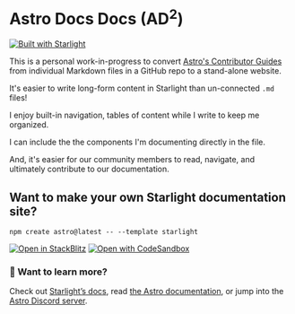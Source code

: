 # Astro Docs Docs (AD<sup>2</sup>)

[![Built with Starlight](https://astro.badg.es/v2/built-with-starlight/tiny.svg)](https://starlight.astro.build)

This is a personal work-in-progress to convert [Astro's Contributor Guides](https://docs.astro.build/en/contribute/) from individual Markdown files in a GitHub repo to a stand-alone website.

It's easier to write long-form content in Starlight than un-connected `.md` files!

I enjoy built-in navigation, tables of content while I write to keep me organized.

I can include the the components I'm documenting directly in the file. 

And, it's easier for our community members to read, navigate, and ultimately contribute to our documentation.

## Want to make your own Starlight documentation site?
```
npm create astro@latest -- --template starlight
```

[![Open in StackBlitz](https://developer.stackblitz.com/img/open_in_stackblitz.svg)](https://stackblitz.com/github/withastro/starlight/tree/main/examples/basics)
[![Open with CodeSandbox](https://assets.codesandbox.io/github/button-edit-lime.svg)](https://codesandbox.io/p/sandbox/github/withastro/starlight/tree/main/examples/basics)
### 👀 Want to learn more?

Check out [Starlight’s docs](https://starlight.astro.build/), read [the Astro documentation](https://docs.astro.build), or jump into the [Astro Discord server](https://astro.build/chat).
